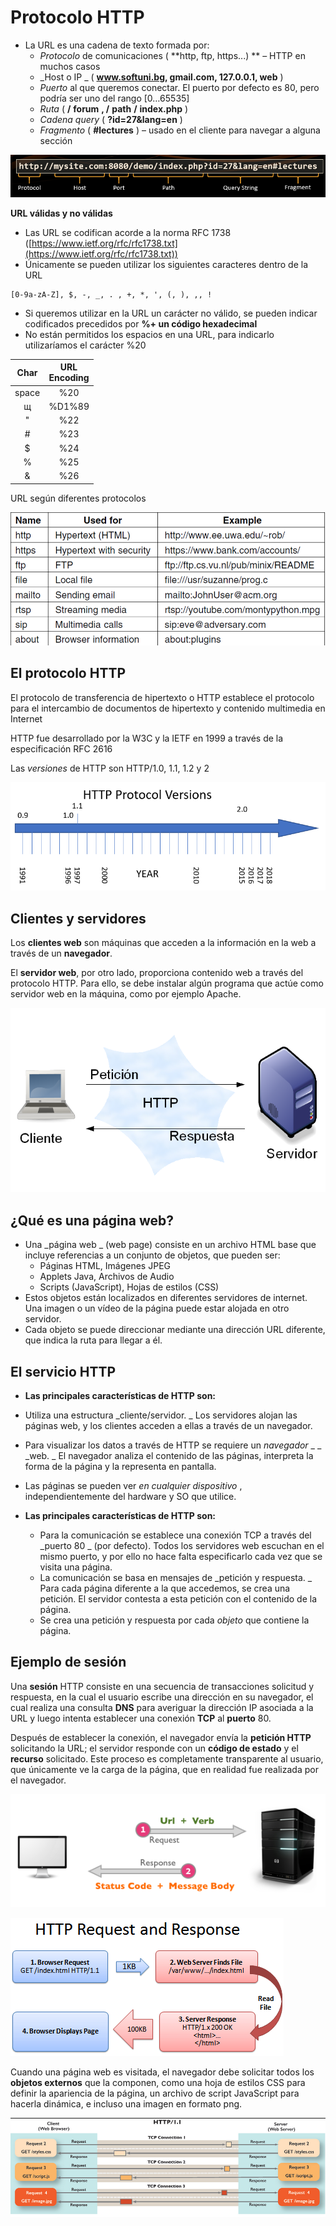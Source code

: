 # Protocolo HTTP

* La URL es una cadena de texto formada por:
  * _Protocolo_  de comunicaciones ( **http, ftp, https...) ** – HTTP en muchos casos
  * _Host o IP _ ( **www.softuni.bg, gmail.com, 127.0.0.1, web** )
  * _Puerto_  al que queremos conectar. El puerto por defecto es 80, pero podría ser uno del rango \[0…65535\]
  * _Ruta_  ( **/**  **forum**  **, /**  **path**  **/**  **index.php** )
  * _Cadena query_  <span style="color:#FFC000"> </span> ( **?id=27&lang=en** )
  * _Fragmento_  ( **\#lectures** ) – usado en el cliente para navegar a alguna sección

![imagen](img/teoria-http7.png)

**URL válidas y no válidas**

* Las URL se codifican acorde a la norma RFC 1738 ([https://www.ietf.org/rfc/rfc1738.txt](https://www.ietf.org/rfc/rfc1738.txt))
* Únicamente se pueden utilizar los siguientes caracteres dentro de la URL

```
[0-9a-zA-Z], $, -, _, . , +, *, ', (, ), ,, !
```

* Si queremos utilizar en la URL un carácter no válido, se pueden indicar codificados precedidos por  **%\+ un código hexadecimal**
* No están permitidos los espacios en una URL, para indicarlo utilizaríamos el carácter %20

| Char  | URL<br /> Encoding |
| :---: | :----------------: |
| space |        %20         |
|   щ   |       %D1%89       |
|   "   |        %22         |
|   #   |        %23         |
|   $   |        %24         |
|   %   |        %25         |
|   &   |        %26         |

URL según diferentes protocolos

![imagen](img/2022-12-03-16-35-50.png)

## El protocolo HTTP

El protocolo de transferencia de hipertexto o HTTP establece el protocolo para el intercambio de documentos de hipertexto y contenido multimedia en Internet

HTTP fue desarrollado por la W3C y la IETF en 1999 a través de la especificación RFC 2616

Las  _versiones_  de HTTP son HTTP/1.0, 1.1, 1.2 y 2

![imagen](img/teoria-http8.png)

## Clientes y servidores

Los **clientes web** son máquinas que acceden a la información en la web a través de un **navegador**.

El **servidor web**, por otro lado, proporciona contenido web a través del protocolo HTTP. Para ello, se debe instalar algún programa que actúe como servidor web en la máquina, como por ejemplo Apache.

![imagen](img/teoria-http9.png)

## ¿Qué es una página web?

* Una  _página web _ (web page) consiste en un archivo HTML base que incluye referencias a un conjunto de objetos, que pueden ser:
  * Páginas HTML, Imágenes JPEG
  * Applets Java, Archivos de Audio
  * Scripts (JavaScript), Hojas de estilos (CSS)
* Estos objetos están localizados en diferentes servidores de internet. Una imagen o un vídeo de la página puede estar alojada en otro servidor.
* Cada objeto se puede direccionar mediante una dirección URL diferente, que indica la ruta para llegar a él.

## El servicio HTTP

* **Las principales características de HTTP son:**
* Utiliza una estructura  _cliente/servidor. _ Los servidores alojan las páginas web, y los clientes acceden a ellas a través de un navegador.
* Para visualizar los datos a través de HTTP se requiere un  _navegador_  _ _  _web. _ El navegador analiza el contenido de las páginas, interpreta la forma de la página y la representa en pantalla.
* Las páginas se pueden ver  _en cualquier dispositivo_ , independientemente del hardware y SO que utilice.

* **Las principales características de HTTP son:**
  * Para la comunicación se establece una conexión TCP a través del  _puerto 80 _ (por defecto). Todos los servidores web escuchan en el mismo puerto, y por ello no hace falta especificarlo cada vez que se visita una página.
  * La comunicación se basa en mensajes de  _petición y respuesta. _ Para cada página diferente a la que accedemos, se crea una petición. El servidor contesta a esta petición con el contenido de la página.
  * Se crea una petición y respuesta por cada  _objeto_  que contiene la página.

## Ejemplo de sesión

Una **sesión** HTTP consiste en una secuencia de transacciones solicitud y respuesta, en la cual el usuario escribe una dirección en su navegador, el cual realiza una consulta **DNS** para averiguar la dirección IP asociada a la URL y luego intenta establecer una conexión **TCP** al **puerto** 80.

Después de establecer la conexión, el navegador envía la **petición HTTP** solicitando la URL; el servidor responde con un **código de estado** y el **recurso** solicitado. Este proceso es completamente transparente al usuario, que únicamente ve la carga de la página, que en realidad fue realizada por el navegador.

![imagen](img/teoria-http10.png)

![imagen](img/teoria-http11.png)

Cuando una página web es visitada, el navegador debe solicitar todos los **objetos externos** que la componen, como una hoja de estilos CSS para definir la apariencia de la página, un archivo de script JavaScript para hacerla dinámica, e incluso una imagen en formato png.

![imagen](img/teoria-http12.png)
